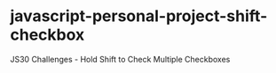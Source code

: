 # javascript-personal-project-shift-checkbox
JS30 Challenges - Hold Shift to Check Multiple Checkboxes
